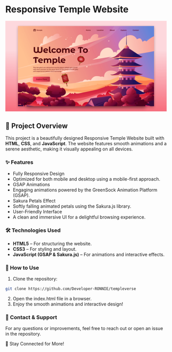 # Responsive Temple Website

![preview img](/preview.png)
## 📌 Project Overview
This project is a beautifully designed Responsive Temple Website built with **HTML**, **CSS**, and **JavaScript**. The website features smooth animations and a serene aesthetic, making it visually appealing on all devices.

### ✨ Features
- Fully Responsive Design 
- Optimized for both mobile and desktop using a mobile-first approach.
- GSAP Animations
- Engaging animations powered by the GreenSock Animation Platform (GSAP).
- Sakura Petals Effect
- Softly falling animated petals using the Sakura.js library.
- User-Friendly Interface
- A clean and immersive UI for a delightful browsing experience.

### 🛠️ Technologies Used
- **HTML5** – For structuring the website.
- **CSS3** – For styling and layout.
- **JavaScript (GSAP & Sakura.js)** – For animations and interactive effects.

### 🚀 How to Use

1. Clone the repository:
```bash
git clone https://github.com/Developer-RONNIE/templeverse
```   
2. Open the index.html file in a browser.
3. Enjoy the smooth animations and interactive design!

### 📩 Contact & Support
For any questions or improvements, feel free to reach out or open an issue in the repository.

💙 Stay Connected for More!



